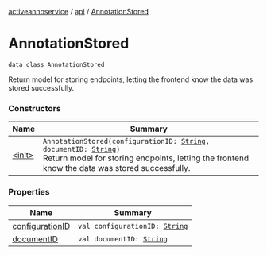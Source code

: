 [activeannoservice](../../index.md) / [api](../index.md) / [AnnotationStored](./index.md)

# AnnotationStored

`data class AnnotationStored`

Return model for storing endpoints, letting the frontend know the data was stored successfully.

### Constructors

| Name | Summary |
|---|---|
| [&lt;init&gt;](-init-.md) | `AnnotationStored(configurationID: `[`String`](https://kotlinlang.org/api/latest/jvm/stdlib/kotlin/-string/index.html)`, documentID: `[`String`](https://kotlinlang.org/api/latest/jvm/stdlib/kotlin/-string/index.html)`)`<br>Return model for storing endpoints, letting the frontend know the data was stored successfully. |

### Properties

| Name | Summary |
|---|---|
| [configurationID](configuration-i-d.md) | `val configurationID: `[`String`](https://kotlinlang.org/api/latest/jvm/stdlib/kotlin/-string/index.html) |
| [documentID](document-i-d.md) | `val documentID: `[`String`](https://kotlinlang.org/api/latest/jvm/stdlib/kotlin/-string/index.html) |
